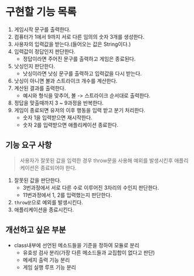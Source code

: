 # 구현할 기능 목록

1. 게임시작 문구를 출력한다.
2. 컴퓨터가 1에서 9까지 서로 다른 임의의 숫자 3개를 생성한다.
3. 사용자의 입력값을 받는다.(들어오는 값은 String이다.)
4. 입력값이 정답인지 판단한다.
    - 정답이라면 주어진 문구를 출력하고 게임은 종료된다.
5. 낫싱인지 판단한다.
    - 낫싱이라면 낫싱 문구를 출력하고 입력값을 다시 받는다.
6. 낫싱이 아니면 볼과 스트라이크 개수를 계산한다.
7. 계산된 결과를 출력한다.
    - 예시와 형식을 맞추어, 볼 -> 스트라이크 순서대로 출력한다.
8. 정답을 맞출때까지 3 ~ 9과정을 반복한다.
9. 게임이 종료되면 유저의 이후 행동을 입력 받고 분기 처리한다.
    - 숫자 1을 입력받으면 재시작한다.
    - 숫자 2를 입력받으면 애플리케이션 종료한다.

## 기능 요구 사항
>사용자가 잘못된 값을 입력한 경우 throw문을 사용해 예외를 발생시킨후 애플리케이션은 종료되어야 한다.

1. 잘못된 값을 판단한다.
    - 3번과정에서 서로 다른 수로 이루어진 3자리의 수인지 판단한다.
    - 11번과정에서 1, 2를 입력했는지 판단한다.
2. `throw문`으로 예외를 발생시킨다.
3. 애플리케이션을 종료시킨다.


## 개선하고 싶은 부분
- class내부에 선언된 메소드들을 기준을 정하여 모듈로 분리
    - 유효성 검사 분리(가장 다른 메소드들과 교집합이 없다고 판단)
    - 메세지 출력 기능 분리
    - 게임 실행 루프 기능 분리